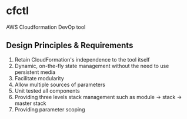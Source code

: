 cfctl
===
AWS Cloudformation DevOp tool

Design Principles & Requirements
---
1. Retain CloudFormation's independence to the tool itself
2. Dynamic, on-the-fly state management without the need to use persistent media
3. Facilitate modularity
4. Allow multiple sources of parameters
5. Unit tested all components
6. Providing three levels stack management such as module -> stack -> master stack
7. Providing parameter scoping
